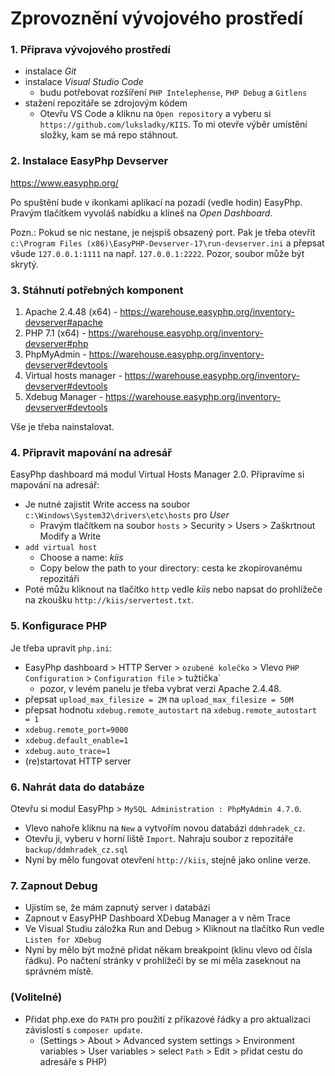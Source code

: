 # Zprovoznění vývojového prostředí


### 1. Příprava vývojového prostředí
- instalace _Git_
- instalace  _Visual Studio Code_
  - budu potřebovat rozšíření `PHP Intelephense`, `PHP Debug` a `Gitlens`
- stažení repozitáře se zdrojovým kódem
  - Otevřu VS Code a kliknu na `Open repository` a vyberu si `https://github.com/luksladky/KIIS`. To mi otevře výběr umístění složky, kam se má repo stáhnout.

### 2. Instalace EasyPhp Devserver 
https://www.easyphp.org/

Po spuštění bude v ikonkami aplikací na pozadí (vedle hodin) EasyPhp. Pravým tlačítkem vyvoláš nabídku a klineš na _Open Dashboard_.

Pozn.: Pokud se nic nestane, je nejspíš obsazený port. Pak je třeba otevřít `c:\Program Files (x86)\EasyPHP-Devserver-17\run-devserver.ini` a přepsat všude `127.0.0.1:1111` na např. `127.0.0.1:2222`. Pozor, soubor může být skrytý.

### 3. Stáhnutí potřebných komponent
1. Apache 2.4.48 (x64) - https://warehouse.easyphp.org/inventory-devserver#apache
2. PHP 7.1 (x64) - https://warehouse.easyphp.org/inventory-devserver#php
3. PhpMyAdmin - https://warehouse.easyphp.org/inventory-devserver#devtools
4. Virtual hosts manager - https://warehouse.easyphp.org/inventory-devserver#devtools
5. Xdebug Manager - https://warehouse.easyphp.org/inventory-devserver#devtools

Vše je třeba nainstalovat.

### 4. Připravit mapování na adresář
EasyPhp dashboard má modul Virtual Hosts Manager 2.0. Připravíme si mapování na adresář:
- Je nutné zajistit Write access na soubor `c:\Windows\System32\drivers\etc\hosts` pro _User_
    - Pravým tlačítkem na soubor `hosts` > Security > Users > Zaškrtnout Modify a Write
- `add virtual host`
  - Choose a name: _kiis_
  - Copy below the path to your directory: cesta ke zkopírovanému repozitáři
- Poté můžu kliknout na tlačítko `http` vedle _kiis_ nebo napsat do prohlížeče na zkoušku `http://kiis/servertest.txt`.


### 5. Konfigurace PHP

Je třeba upravit `php.ini`: 

- EasyPhp dashboard > HTTP Server > `ozubené kolečko` > Vlevo `PHP Configuration` > `Configuration file` > tužtička`
    - pozor, v levém panelu je třeba vybrat verzi Apache 2.4.48.  
- přepsat `upload_max_filesize = 2M` na `upload_max_filesize = 50M`
- přepsat hodnotu `xdebug.remote_autostart` na `xdebug.remote_autostart = 1`
- `xdebug.remote_port=9000`
- `xdebug.default_enable=1`
- `xdebug.auto_trace=1`
- (re)startovat HTTP server




### 6. Nahrát data do databáze
Otevřu si modul EasyPhp > `MySQL Administration : PhpMyAdmin 4.7.0`. 
- Vlevo nahoře kliknu na `New` a vytvořím novou databázi `ddmhradek_cz`.
- Otevřu ji, vyberu v horní liště `Import`. Nahraju soubor z repozitáře `backup/ddmhradek_cz.sql`
- Nyní by mělo fungovat otevření `http://kiis`, stejně jako online verze.


### 7. Zapnout Debug
- Ujistím se, že mám zapnutý server i databázi
- Zapnout v EasyPHP Dashboard XDebug Manager a v něm Trace
- Ve Visual Studiu záložka Run and Debug > Kliknout na tlačítko Run vedle `Listen for XDebug`
- Nyní by mělo být možné přidat někam breakpoint (klinu vlevo od čísla řádku). Po načtení stránky v prohlížeči by se mi měla zaseknout na správném místě.


### (Volitelné)

- Přidat php.exe do `PATH` pro použití z příkazové řádky a pro aktualizaci závislostí s `composer update`.
    - (Settings > About > Advanced system settings > Environment variables > User variables > select `Path` > Edit > přidat cestu do adresáře s PHP)





